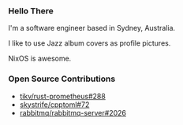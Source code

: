 ### Hello There

I'm a software engineer based in Sydney, Australia.

I like to use Jazz album covers as profile pictures.

NixOS is awesome.

### Open Source Contributions

- [tikv/rust-prometheus#288](https://github.com/tikv/rust-prometheus/pull/288)
- [skystrife/cpptoml#72](https://github.com/skystrife/cpptoml/pull/72)
- [rabbitmq/rabbitmq-server#2026](https://github.com/rabbitmq/rabbitmq-server/pull/2026)
